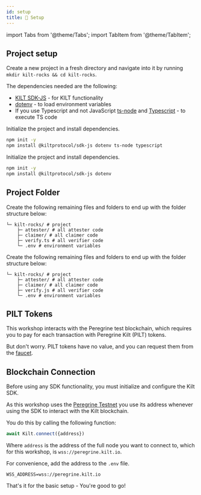```yaml
---
id: setup
title: 🎒 Setup
---
```


import Tabs from '@theme/Tabs';
import TabItem from '@theme/TabItem';

## Project setup

Create a new project in a fresh directory and navigate into it by running `mkdir kilt-rocks && cd kilt-rocks`.

<!-- TODO: When MDX v2, can move these into tabs -->

The dependencies needed are the following:

- [KILT SDK-JS](https://github.com/KILTprotocol/sdk-js#readme) - for KILT functionality
- [dotenv](https://github.com/motdotla/dotenv#readme) - to load environment variables
- If you use Typescript and not JavaScript [ts-node](https://www.npmjs.com/package/ts-node) and [Typescript](https://www.typescriptlang.org/) - to execute TS code

<Tabs groupId="ts-js-choice">
  <TabItem value='ts' label='Typescript' default>

  Initialize the project and install dependencies.

  ```bash npm2yarn
  npm init -y
  npm install @kiltprotocol/sdk-js dotenv ts-node typescript
  ```

  </TabItem>
  <TabItem value='js' label='Javascript' default>

  Initialize the project and install dependencies.

  ```bash npm2yarn
  npm init -y
  npm install @kiltprotocol/sdk-js dotenv
  ```

  </TabItem>
</Tabs>

## Project Folder

<Tabs groupId="ts-js-choice">
  <TabItem value='ts' label='Typescript' default>

  Create the following remaining files and folders to end up with the folder structure below:

  ```
  └─ kilt-rocks/ # project
      ├─ attester/ # all attester code
      ├─ claimer/ # all claimer code
      ├─ verify.ts # all verifier code
      └─ .env # environment variables
  ```

  </TabItem>
  <TabItem value='js' label='Javascript'>

  Create the following remaining files and folders to end up with the folder structure below:

  ```
  └─ kilt-rocks/ # project
      ├─ attester/ # all attester code
      ├─ claimer/ # all claimer code
      ├─ verify.js # all verifier code
      └─ .env # environment variables
  ```

  </TabItem>
</Tabs>

## PILT Tokens

This workshop interacts with the Peregrine test blockchain, which requires you to pay for each transaction with Peregrine Kilt (PILT) tokens.

But don't worry. PILT tokens have no value, and you can request them from the [faucet](https://faucet.peregrine.kilt.io).

## Blockchain Connection

Before using any SDK functionality, you must initialize and configure the Kilt SDK.

As this workshop uses the [Peregrine Testnet](https://polkadot.js.org/apps/?rpc=wss%3A%2F%2Fperegrine.kilt.io%2Fparachain-public-ws%2F#/explorer) you use its address whenever using the SDK to interact with the Kilt blockchain.

You do this by calling the following function:

```JavaScript
await Kilt.connect({address})
```

Where `address` is the address of the full node you want to connect to, which for this workshop, is `wss://peregrine.kilt.io`.

For convenience, add the address to the `.env` file.

```env title=".env"
WSS_ADDRESS=wss://peregrine.kilt.io
```

That's it for the basic setup - You're good to go!